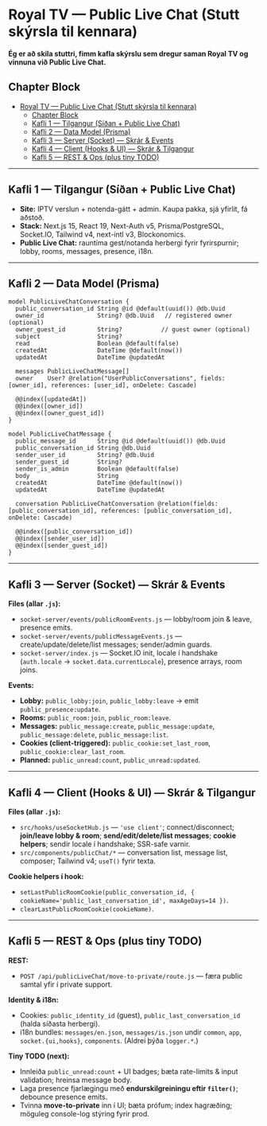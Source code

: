 # Royal TV — Public Live Chat (Stutt skýrsla til kennara)

**Ég er að skila stuttri, fimm kafla skýrslu sem dregur saman Royal TV og vinnuna við Public Live Chat.**

## Chapter Block
- [Royal TV — Public Live Chat (Stutt skýrsla til kennara)](#royal-tv--public-live-chat-stutt-skýrsla-til-kennara)
  - [Chapter Block](#chapter-block)
  - [ Kafli 1 — Tilgangur (Síðan + Public Live Chat)](#-kafli-1--tilgangur-síðan--public-live-chat)
  - [ Kafli 2 — Data Model (Prisma)](#-kafli-2--data-model-prisma)
  - [ Kafli 3 — Server (Socket) — Skrár \& Events](#-kafli-3--server-socket--skrár--events)
  - [ Kafli 4 — Client (Hooks \& UI) — Skrár \& Tilgangur](#-kafli-4--client-hooks--ui--skrár--tilgangur)
  - [ Kafli 5 — REST \& Ops (plus tiny TODO)](#-kafli-5--rest--ops-plus-tiny-todo)

---

## <a id="is-ch1"></a> Kafli 1 — Tilgangur (Síðan + Public Live Chat)
- **Site:** IPTV verslun + notenda-gátt + admin. Kaupa pakka, sjá yfirlit, fá aðstoð.
- **Stack:** Next.js 15, React 19, Next-Auth v5, Prisma/PostgreSQL, Socket.IO, Tailwind v4, next-intl v3, Blockonomics.
- **Public Live Chat:** rauntíma gest/notanda herbergi fyrir fyrirspurnir; lobby, rooms, messages, presence, i18n.

---

## <a id="is-ch2"></a> Kafli 2 — Data Model (Prisma)
```prisma
model PublicLiveChatConversation {
  public_conversation_id String @id @default(uuid()) @db.Uuid
  owner_id               String? @db.Uuid   // registered owner (optional)
  owner_guest_id         String?           // guest owner (optional)
  subject                String?
  read                   Boolean @default(false)
  createdAt              DateTime @default(now())
  updatedAt              DateTime @updatedAt

  messages PublicLiveChatMessage[]
  owner    User? @relation("UserPublicConversations", fields: [owner_id], references: [user_id], onDelete: Cascade)

  @@index([updatedAt])
  @@index([owner_id])
  @@index([owner_guest_id])
}

model PublicLiveChatMessage {
  public_message_id      String @id @default(uuid()) @db.Uuid
  public_conversation_id String @db.Uuid
  sender_user_id         String? @db.Uuid
  sender_guest_id        String?
  sender_is_admin        Boolean @default(false)
  body                   String
  createdAt              DateTime @default(now())
  updatedAt              DateTime @updatedAt

  conversation PublicLiveChatConversation @relation(fields: [public_conversation_id], references: [public_conversation_id], onDelete: Cascade)

  @@index([public_conversation_id])
  @@index([sender_user_id])
  @@index([sender_guest_id])
}
```

---

## <a id="is-ch3"></a> Kafli 3 — Server (Socket) — Skrár & Events
**Files (allar `.js`):**
- `socket-server/events/publicRoomEvents.js` — lobby/room join & leave, presence emits.
- `socket-server/events/publicMessageEvents.js` — create/update/delete/list messages; sender/admin guards.
- `socket-server/index.js` — Socket.IO init, locale í handshake (`auth.locale` → `socket.data.currentLocale`), presence arrays, room joins.

**Events:**
- **Lobby:** `public_lobby:join`, `public_lobby:leave` → emit `public_presence:update`.
- **Rooms:** `public_room:join`, `public_room:leave`.
- **Messages:** `public_message:create`, `public_message:update`, `public_message:delete`, `public_message:list`.
- **Cookies (client-triggered):** `public_cookie:set_last_room`, `public_cookie:clear_last_room`.
- **Planned:** `public_unread:count`, `public_unread:updated`.

---

## <a id="is-ch4"></a> Kafli 4 — Client (Hooks & UI) — Skrár & Tilgangur
**Files (allar `.js`):**
- `src/hooks/useSocketHub.js` — `'use client'`; connect/disconnect; **join/leave lobby & room**; **send/edit/delete/list messages**; **cookie helpers**; sendir locale í handshake; SSR-safe varnir.
- `src/components/publicChat/*` — conversation list, message list, composer; Tailwind v4; `useT()` fyrir texta.

**Cookie helpers í hook:**
- `setLastPublicRoomCookie(public_conversation_id, { cookieName='public_last_conversation_id', maxAgeDays=14 })`.
- `clearLastPublicRoomCookie(cookieName)`.

---

## <a id="is-ch5"></a> Kafli 5 — REST & Ops (plus tiny TODO)
**REST:**
- `POST /api/publicLiveChat/move-to-private/route.js` — færa public samtal yfir í private support.

**Identity & i18n:**
- Cookies: `public_identity_id` (guest), `public_last_conversation_id` (halda síðasta herbergi).
- i18n bundles: `messages/en.json`, `messages/is.json` undir `common`, `app`, `socket.{ui,hooks}`, `components`. (Aldrei þýða `logger.*`.)

**Tiny TODO (next):**
- Innleiða `public_unread:count` + UI badges; bæta rate-limits & input validation; hreinsa message body.
- Laga presence fjarlægingu með **endurskilgreiningu eftir `filter()`**; debounce presence emits.
- Tvinna **move-to-private** inn í UI; bæta prófum; index hagræðing; möguleg console-log stýring fyrir prod.
